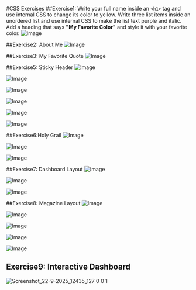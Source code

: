 #CSS Exercises
##Exercise1:  Write your full name inside an `<h1>` tag and use internal CSS to change its color to yellow.  Write three list items inside an unordered list and use internal CSS to make the list text purple and italic. Add a heading that says **"My Favorite Color"** and style it with your favorite color.
![Image](https://github.com/user-attachments/assets/96ea8a9c-b3ac-45b3-a69c-ae789eb103b0)

##Exercise2: About Me
![Image](https://github.com/user-attachments/assets/a8927ff4-838d-4811-bf5f-51a259e06499)

##Exercise3: My Favorite Quote
![Image](https://github.com/user-attachments/assets/869bbfac-93ac-410e-b97a-b7058e2055c5)

##Exercise5: Sticky Header
![Image](https://github.com/user-attachments/assets/8b7282a1-04fe-4576-aeea-17ead2c6abe9)

![Image](https://github.com/user-attachments/assets/c97ab9fa-a0d9-4803-a42f-a7d47a2b683c)

![Image](https://github.com/user-attachments/assets/5f283a68-ea84-40da-a602-b8d49c827eaf)

![Image](https://github.com/user-attachments/assets/b6aea069-e952-4c5d-9156-cdff0fa3a6d8)

![Image](https://github.com/user-attachments/assets/b84c53bb-cdce-4cb3-8eba-b91e5fd6a867)

![Image](https://github.com/user-attachments/assets/bbb07e60-48bd-40c7-a7f1-c7ebb990bc6c)

##Exercise6:Holy Grail
![Image](https://github.com/user-attachments/assets/4d7f0efb-a441-4a52-8d66-cb503180f34d)

![Image](https://github.com/user-attachments/assets/51645c0b-53f5-4ca2-a440-83efa164cf65)

![Image](https://github.com/user-attachments/assets/a4ac996f-82ed-4427-b4ec-7d22d209a966)

##Exercise7: Dashboard Layout
![Image](https://github.com/user-attachments/assets/3aca7a00-f6f1-4e83-bd7d-02a00abe455a)

![Image](https://github.com/user-attachments/assets/eb726bf6-84b9-4c59-bbfa-06097c6bee96)

![Image](https://github.com/user-attachments/assets/3540520b-f6ef-4f9c-8109-973f4d5f3647)

##Exercise8: Magazine Layout
![Image](https://github.com/user-attachments/assets/22e31d50-8d19-41b1-ae14-07d5c05c8f64)

![Image](https://github.com/user-attachments/assets/85a23107-28a0-4797-bc13-134b4b0b8baa)

![Image](https://github.com/user-attachments/assets/1d578719-816d-4295-820a-9412e9b77bc1)

![Image](https://github.com/user-attachments/assets/b3d45544-32bc-408c-9748-390c1be6b7e5)

![Image](https://github.com/user-attachments/assets/e5b756f3-57fd-4546-b309-2ddc71326e06)


## Exercise9: Interactive Dashboard
![Screenshot_22-9-2025_12435_127 0 0 1](https://github.com/user-attachments/assets/ef96f94b-c669-4058-88a8-152c4d315ae5)










